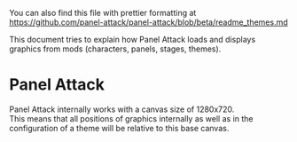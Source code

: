 You can also find this file with prettier formatting at https://github.com/panel-attack/panel-attack/blob/beta/readme_themes.md  

This document tries to explain how Panel Attack loads and displays graphics from mods (characters, panels, stages, themes).  

# Panel Attack

Panel Attack internally works with a canvas size of 1280x720.  
This means that all positions of graphics internally as well as in the configuration of a theme will be relative to this base canvas.  
